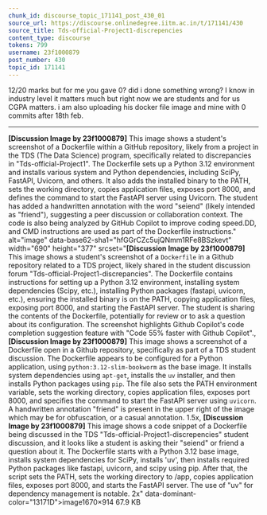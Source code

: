 ```yaml
---
chunk_id: discourse_topic_171141_post_430_01
source_url: https://discourse.onlinedegree.iitm.ac.in/t/171141/430
source_title: Tds-official-Project1-discrepencies
content_type: discourse
tokens: 799
username: 23f1000879
post_number: 430
topic_id: 171141
---
```


12/20 marks but for me you gave 0? did i done something wrong? I know in industry level it matters much but right now we are students and for us CGPA matters. i am also uploading his docker file image and mine with 0 commits after 18th feb.

---

**[Discussion Image by 23f1000879]** This image shows a student's screenshot of a Dockerfile within a GitHub repository, likely from a project in the TDS (The Data Science) program, specifically related to discrepancies in "Tds-official-Project1". The Dockerfile sets up a Python 3.12 environment and installs various system and Python dependencies, including SciPy, FastAPI, Uvicorn, and others. It also adds the installed binary to the PATH, sets the working directory, copies application files, exposes port 8000, and defines the command to start the FastAPI server using Uvicorn. The student has added a handwritten annotation with the word "seiend" (likely intended as "friend"), suggesting a peer discussion or collaboration context. The code is also being analyzed by GitHub Copilot to improve coding speed.DD, and CMD instructions are used as part of the Dockerfile instructions." alt="image" data-base62-sha1="hfGGrCZc5ujQNmm1RFe8BSzkevt" width="690" height="377" srcset="**[Discussion Image by 23f1000879]** This image shows a student's screenshot of a `Dockerfile` in a Github repository related to a TDS project, likely shared in the student discussion forum "Tds-official-Project1-discrepancies". The Dockerfile contains instructions for setting up a Python 3.12 environment, installing system dependencies (Scipy, etc.), installing Python packages (fastapi, uvicorn, etc.), ensuring the installed binary is on the PATH, copying application files, exposing port 8000, and starting the FastAPI server. The student is sharing the contents of the Dockerfile, potentially for review or to ask a question about its configuration. The screenshot highlights Github Copilot's code completion suggestion feature with "Code 55% faster with Github Copilot"., **[Discussion Image by 23f1000879]** This image shows a screenshot of a Dockerfile open in a Github repository, specifically as part of a TDS student discussion. The Dockerfile appears to be configured for a Python application, using `python:3.12-slim-bookworm` as the base image. It installs system dependencies using `apt-get`, installs the `uv` installer, and then installs Python packages using `pip`. The file also sets the PATH environment variable, sets the working directory, copies application files, exposes port 8000, and specifies the command to start the FastAPI server using `uvicorn`. A handwritten annotation "friend" is present in the upper right of the image which may be for obfuscation, or a casual annotation. 1.5x, **[Discussion Image by 23f1000879]** This image shows a code snippet of a Dockerfile being discussed in the TDS "Tds-official-Project1-discrepencies" student discussion, and it looks like a student is asking their "seiend" or friend a question about it. The Dockerfile starts with a Python 3.12 base image, installs system dependencies for SciPy, installs 'uv', then installs required Python packages like fastapi, uvicorn, and scipy using pip. After that, the script sets the PATH, sets the working directory to /app, copies application files, exposes port 8000, and starts the FastAPI server. The use of "uv" for dependency management is notable. 2x" data-dominant-color="13171D">image1670×914 67.9 KB
